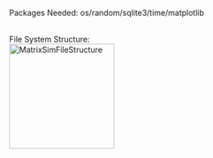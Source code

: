 Packages Needed: os/random/sqlite3/time/matplotlib

<br>File System Structure:</br>
<img width="190" alt="MatrixSimFileStructure" src="https://github.com/MrMime0x0/ProjectVeraMatrix/assets/136033068/0bcc6cd0-e7f1-44b3-8110-74ada28a7bb9">
